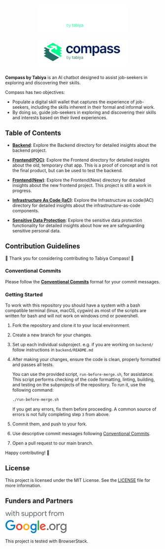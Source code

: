 <h1 align="center">
<img src="https://raw.githubusercontent.com/tabiya-tech/docs/refs/heads/main/.gitbook/assets/compass_logo_web_light.png#gh-dark-mode-only" alt="logo" width=300/>
<img src="https://raw.githubusercontent.com/tabiya-tech/docs/refs/heads/main/.gitbook/assets/compass_logo_web_dark.png#gh-light-mode-only" alt="logo" width=300/>
</h1>

**Compass by Tabiya** is an AI chatbot designed to assist job-seekers in exploring and discovering their skills.

Compass has two objectives: 
- Populate a digital skill wallet that captures the experience of job-seekers, including the
skills inherent in their formal and informal work.
- By doing so, guide job-seekers in exploring and discovering
their skills and interests based on their lived experiences.

## Table of Contents

- **[Backend](backend)**: Explore the Backend directory for detailed insights about the backend project.

- **[Frontend(POC)](frontend)**: Explore the Frontend directory for detailed insights about the old, temporary chat app. This is a proof of concept and is not the final product, but can be used to test the backend.

- **[Frontend(New)](frontend-new)**: Explore the Frontend(New) directory for detailed insights about the new frontend project. This project is still a work in progress.

- **[Infrastructure As Code (IaC)](iac)**: Explore the Infrastructure as code(IAC) directory for detailed insights about
  the infrastructure-as-code components.

- **[Sensitive Data Protection](sensitive-data-protection.md)**: Explore the sensitive data protection functionality for detailed insights about how we are safeguarding sensitive personal data.


## Contribution Guidelines

🎉 Thank you for considering contributing to Tabiya Compass! 🎉

### Conventional Commits

Please follow the **[Conventional Commits](https://www.conventionalcommits.org/)** format for your commit messages.


### Getting Started
To work with this repository you should have a system with a bash compatible terminal (linux, macOS, cygwin) as most of the scripts are written for bash and will not work on windows cmd or powershell.

1. Fork the repository and clone it to your local environment.

2. Create a new branch for your changes.

3. Set up each individual subproject. e.g. if you are working on `backend/` follow instructions in `backend/README.md`

4. After making your changes, ensure the code is clean, properly formatted and passes all tests.

    You can use the provided script, `run-before-merge.sh`, for assistance. This script performs checking of the code formatting, linting, building, and testing on the subprojects of the repository. To run it, use the following command:
      
    ```bash
    ./run-before-merge.sh
    ```
      
    If you get any errors, fix them before proceeding. A common source of errors is not fully completing step `3` from above.

4. Commit them, and push to your fork.

5. Use descriptive commit messages following [Conventional Commits](https://www.conventionalcommits.org/en/v1.0.0/).

6. Open a pull request to our main branch.

Happy contributing! 🚀

## License

This project is licensed under the MIT License. See the [LICENSE](LICENSE) file for more information.

## Funders and Partners
<img src="https://github.com/tabiya-tech/docs/blob/main/.gitbook/assets/logo_Google.org_Support_FullColor_cmyk%20coated_stacked.png" alt="Google.org Logo" width=200/>

This project is tested with BrowserStack.


